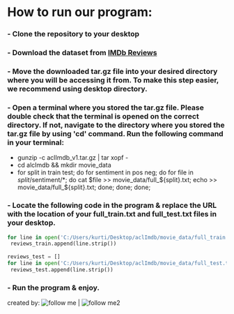 # **How to run our program:**

### - Clone the repository to your desktop
### - Download the dataset from [IMDb Reviews](https://ai.stanford.edu/~amaas/data/sentiment/aclImdb_v1.tar.gz) 
### - Move the downloaded tar.gz file into your desired directory where you will be accessing it from. To make this step easier, we recommend using desktop directory.
### - Open a terminal where you stored the tar.gz file. Please double check that the terminal is opened on the correct directory. If not, navigate to the directory              where you stored the tar.gz file by using 'cd' command. Run the following command in your terminal:
   - gunzip -c aclImdb_v1.tar.gz | tar xopf -
   - cd alcImdb && mkdir movie_data
   - for split in train test; do for sentiment in pos neg; do for file in $split/$sentiment/*; do cat $file >> movie_data/full_${split}.txt; echo >>                             movie_data/full_${split}.txt; done; done; done;

### - Locate the following code in the program & replace the URL with the location of your full_train.txt and full_test.txt files in your desktop.
   ```python
   for line in open('C:/Users/kurti/Desktop/aclImdb/movie_data/full_train.txt', encoding='utf-8'):
    reviews_train.append(line.strip())
    
   reviews_test = []
   for line in open('C:/Users/kurti/Desktop/aclImdb/movie_data/full_test.txt', encoding='utf-8'):
    reviews_test.append(line.strip())
   ```
### - Run the program & enjoy. 

created by: ![follow me](https://img.shields.io/github/followers/kurtina09?label=Kurtina09&style=social) | 
![follow me2](https://img.shields.io/github/followers/illiquid47?label=illiquid47&style=social)
